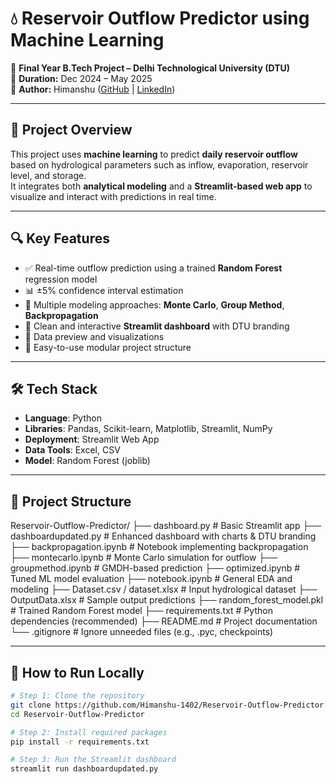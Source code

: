 # 💧 Reservoir Outflow Predictor using Machine Learning

📘 **Final Year B.Tech Project – Delhi Technological University (DTU)**  
📅 **Duration:** Dec 2024 – May 2025  
👤 **Author:** Himanshu ([GitHub](https://github.com/Himanshu-1402) | [LinkedIn](www.linkedin.com/in/himanshu-saroha-07783122b))

---

## 📌 Project Overview

This project uses **machine learning** to predict **daily reservoir outflow** based on hydrological parameters such as inflow, evaporation, reservoir level, and storage.  
It integrates both **analytical modeling** and a **Streamlit-based web app** to visualize and interact with predictions in real time.

---

## 🔍 Key Features

- ✅ Real-time outflow prediction using a trained **Random Forest** regression model  
- 📊 ±5% confidence interval estimation  
- 🧮 Multiple modeling approaches: **Monte Carlo**, **Group Method**, **Backpropagation**  
- 🎯 Clean and interactive **Streamlit dashboard** with DTU branding  
- 🧾 Data preview and visualizations  
- 📁 Easy-to-use modular project structure  

---

## 🛠 Tech Stack

- **Language**: Python  
- **Libraries**: Pandas, Scikit-learn, Matplotlib, Streamlit, NumPy  
- **Deployment**: Streamlit Web App  
- **Data Tools**: Excel, CSV  
- **Model**: Random Forest (joblib)

---

## 📂 Project Structure

Reservoir-Outflow-Predictor/
├── dashboard.py # Basic Streamlit app
├── dashboardupdated.py # Enhanced dashboard with charts & DTU branding
├── backpropagation.ipynb # Notebook implementing backpropagation
├── montecarlo.ipynb # Monte Carlo simulation for outflow
├── groupmethod.ipynb # GMDH-based prediction
├── optimized.ipynb # Tuned ML model evaluation
├── notebook.ipynb # General EDA and modeling
├── Dataset.csv / dataset.xlsx # Input hydrological dataset
├── OutputData.xlsx # Sample output predictions
├── random_forest_model.pkl # Trained Random Forest model
├── requirements.txt # Python dependencies (recommended)
├── README.md # Project documentation
└── .gitignore # Ignore unneeded files (e.g., .pyc, checkpoints)


---

## 🚀 How to Run Locally

```bash
# Step 1: Clone the repository
git clone https://github.com/Himanshu-1402/Reservoir-Outflow-Predictor.git
cd Reservoir-Outflow-Predictor

# Step 2: Install required packages
pip install -r requirements.txt

# Step 3: Run the Streamlit dashboard
streamlit run dashboardupdated.py
